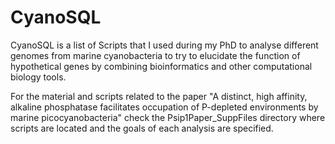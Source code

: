 # CyanoSQL
CyanoSQL is a list of Scripts that I used during my PhD to analyse different genomes
from marine cyanobacteria to try to elucidate the function of hypothetical genes
by combining bioinformatics and other computational biology tools.

For the material and scripts related to the paper "A distinct, high affinity, alkaline phosphatase facilitates occupation 
of P-depleted environments by marine picocyanobacteria" check the Psip1Paper_SuppFiles directory where scripts are located
and the goals of each analysis are specified.
